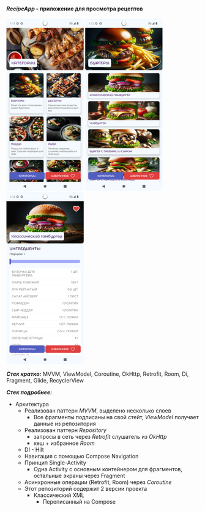 #### _RecipeApp_ - приложение для просмотра рецептов


<img src="https://github.com/dzenonce/RecipeApp/blob/master/preview/recipeMain.png" height="450"> <img src="https://github.com/dzenonce/RecipeApp/blob/master/preview/recipeRecipesList.png" height="450"> <img src="https://github.com/dzenonce/RecipeApp/blob/master/preview/recipeFavorites.png" height="450">

***Стек кратко:***
MVVM, ViewModel, Coroutine, OkHttp, Retrofit, Room, Di, Fragment, Glide, RecyclerView

***Стек подробнее:***
- Архитектура
	- Реализован паттерн *MVVM*, выделено несколько слоев
		- Все фрагменты подписаны на свой стейт, *ViewModel* получает данные из репозитория
	- Реализован паттерн *Repository*
		- запросы в сеть через *Retrofit* слушатель из *OkHttp*
		- кеш + избранное *Room*
	- DI - Hilt
	- Навигация с помощью Compose Navigation
	- Принцип Single-Activity
		- Одна Activity с основным контейнером для фрагментов, остальные экраны через Fragment
	- Асинхронные операции (Retrofit, Room) через *Coroutine*
	- Этот репозиторий содержит 2 версии проекта
   		- Классический XML
       		- Переписанный на Compose
